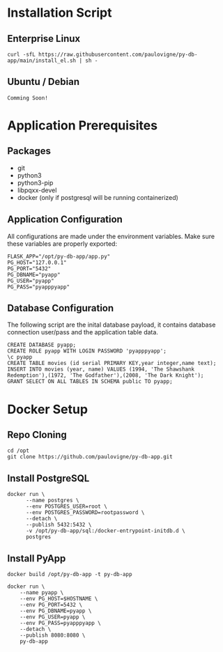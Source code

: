 # Installation Script

## Enterprise Linux
```
curl -sfL https://raw.githubusercontent.com/paulovigne/py-db-app/main/install_el.sh | sh -
```

## Ubuntu / Debian
```
Comming Soon!
```

# Application Prerequisites

## Packages

- git
- python3
- python3-pip
- libpqxx-devel
- docker (only if postgresql will be running containerized)

## Application Configuration

All configurations are made under the environment variables. Make sure these variables are properly exported:

```
FLASK_APP="/opt/py-db-app/app.py"
PG_HOST="127.0.0.1"
PG_PORT="5432"
PG_DBNAME="pyapp"
PG_USER="pyapp"
PG_PASS="pyapppyapp"
```

## Database Configuration

The following script are the inital database payload, it contains database connection user/pass and the application table data.

```
CREATE DATABASE pyapp;
CREATE ROLE pyapp WITH LOGIN PASSWORD 'pyapppyapp';
\c pyapp
CREATE TABLE movies (id serial PRIMARY KEY,year integer,name text);
INSERT INTO movies (year, name) VALUES (1994, 'The Shawshank Redemption'),(1972, 'The Godfather'),(2008, 'The Dark Knight');
GRANT SELECT ON ALL TABLES IN SCHEMA public TO pyapp;
```

# Docker Setup

## Repo Cloning
```
cd /opt
git clone https://github.com/paulovigne/py-db-app.git
```
## Install PostgreSQL

```
docker run \
      --name postgres \
      --env POSTGRES_USER=root \
      --env POSTGRES_PASSWORD=rootpassword \
      --detach \
      --publish 5432:5432 \
      -v /opt/py-db-app/sql:/docker-entrypoint-initdb.d \
      postgres
```

## Install PyApp

```
docker build /opt/py-db-app -t py-db-app

docker run \
    --name pyapp \
    --env PG_HOST=$HOSTNAME \
    --env PG_PORT=5432 \
    --env PG_DBNAME=pyapp \
    --env PG_USER=pyapp \
    --env PG_PASS=pyapppyapp \
    --detach \
    --publish 8080:8080 \
    py-db-app
```